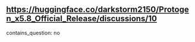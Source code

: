 ## https://huggingface.co/darkstorm2150/Protogen_x5.8_Official_Release/discussions/10

contains_question: no